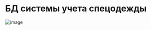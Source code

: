 # БД системы учета спецодежды

![image](https://user-images.githubusercontent.com/78496868/233839250-adf90b34-b7da-48e4-a63d-ef0f127bf983.png)
